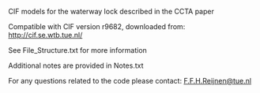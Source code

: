 CIF models for the waterway lock described in the CCTA paper

Compatible with CIF version r9682, downloaded from: http://cif.se.wtb.tue.nl/

See File_Structure.txt for more information

Additional notes are provided in Notes.txt

For any questions related to the code please contact: F.F.H.Reijnen@tue.nl
